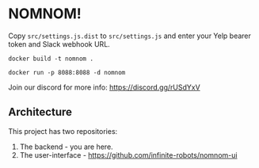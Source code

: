 # NOMNOM!

Copy `src/settings.js.dist` to `src/settings.js` and enter your Yelp bearer token and Slack webhook URL.

`docker build -t nomnom .`

`docker run -p 8088:8088 -d nomnom`

Join our discord for more info: https://discord.gg/rUSdYxV

## Architecture 
This project has two repositories: 
1. The backend - you are here. 
2. The user-interface - https://github.com/infinite-robots/nomnom-ui 
